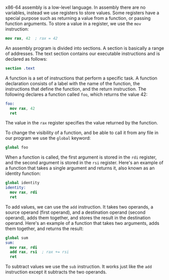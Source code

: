 x86-64 assembly is a low-level language. In assembly there are no variables,
instead we use registers to store values. Some registers have a special purpose
such as returning a value from a function, or passing function arguments. To
store a value in a register, we use the `mov` instruction:

```nasm
mov rax, 42  ; rax = 42
```

An assembly program is divided into sections. A section is basically a range of
addresses. The text section contains our executable instructions and is
declared as follows:

```nasm
section .text
```

A function is a set of instructions that perform a specific task. A function
declaration consists of a label with the name of the function, the instructions
that define the function, and the return instruction. The following declares a
function called `foo`, which returns the value 42:

```nasm
foo:
  mov rax, 42
  ret
```

The value in the `rax` register specifies the value returned by the function.

To change the visibility of a function, and be able to call it from any file in
our program we use the `global` keyword:

```nasm
global foo
```

When a function is called, the first argument is stored in the `rdi` register,
and the second argument is stored in the `rsi` register. Here's an example of a
function that takes a single argument and returns it, also known as an identity
function:

```nasm
global identity
identity:
  mov rax, rdi
  ret
```

To add values, we can use the `add` instruction. It takes two operands, a
source operand (first operand), and a destination operand (second operand),
adds them together, and stores the result in the destination operand. Here's an
example of a function that takes two arguments, adds them together, and returns
the result:

```nasm
global sum
sum:
  mov rax, rdi
  add rax, rsi  ; rax += rsi
  ret
```

To subtract values we use the `sub` instruction. It works just like the `add`
instruction except it subtracts the two operands.
